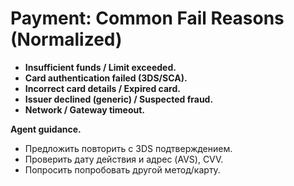 # Payment: Common Fail Reasons (Normalized)

- **Insufficient funds / Limit exceeded.**
- **Card authentication failed (3DS/SCA).**
- **Incorrect card details / Expired card.**
- **Issuer declined (generic) / Suspected fraud.**
- **Network / Gateway timeout.**

**Agent guidance.**
- Предложить повторить с 3DS подтверждением.
- Проверить дату действия и адрес (AVS), CVV.
- Попросить попробовать другой метод/карту.

